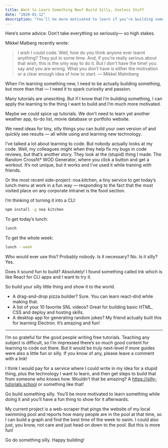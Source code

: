 ```yaml
---
title: Want to Learn Something New? Build Silly, Useless Stuff
date: "2020-01-12"
description: "You’ll be more motivated to learn if you’re building something a little silly"
---
```


Here’s some advice: Don’t take everything so seriously— so high stakes.

Mikkel Malberg recently wrote:

> I wish I could code. Well, how do you think anyone ever learnt anything? They put in some time. And, if you’re really serious about that wish, this is the only way to do it. But I don’t have the time! you say and you are wrong.
> What you don’t have is either the motivation or a clear enough idea of how to start. — Mikkel Malmberg

When I’m learning something new, I need to be actually building something, but more than that — I need it to spark curiosity and passion.

Many tutorials are unexciting. But if I know that I’m building something, I can apply the learning to the thing I want to build and I’m much more motivated.

Maybe we could spice up tutorials. We don’t need to learn yet another weather app, to-do list, movie database or portfolio website.

We need ideas for tiny, silly things you can build your own version of and quickly see results — all while using and learning new technology.

I’ve talked a lot about learning to code. But nobody actually looks at my code. Well, my colleagues might when they help fix my bugs in code reviews, but that’s another story. They look at the (stupid) thing I made. The Random Crossfit* WOD Generator, where you click a button and get a workout. It’s not unique, but it works and I’ve used it while training with friends.

Or the most recent side-project: noa.kitchen, a tiny service to get today’s lunch menu at work in a fun way — responding to the fact that the most visited place on any corporate intranet is the food section.

I’m thinking of turning it into a CLI:

```zsh
npm install -g noa kitchen
```

To get today’s lunch:

```zsh
lunch
```
To get the whole week:
```zsh
lunch --week
```

Who would ever use this? Probably nobody. Is it necessary? No. Is it silly? Yes.

Does it sound fun to build? Absolutely! I found something called Ink which is like React for CLI apps and I want to try it.

So build your silly little thing and show it to the world.

- A drag-and-drop pizza builder? Sure. You can learn react-dnd while making that.
- A list of your 10 favorite SNL videos? Great for building basic HTML, CSS and deploy and hosting skills.
- A desktop app for generating random jokes? My friend actually built this for learning Electron. It’s amazing and fun!

---

I’m so grateful for the good people writing free tutorials. Teaching any subject is difficult, so I’m impressed there’s so much good content for learning to code out there. But it would be truly next-level if more guides were also a little fun or silly. If you know of any, please leave a comment with a link!

I think I would pay for a service where I could write in my idea for a stupid thing, plus the technology I want to learn, and then get steps to build that from someone who knows how. Wouldn’t that be amazing? A https://silly-tutorials.school or something like that!

Go build something silly. You’ll be more motivated to learn something while doing it and you’ll have a fun thing to show for it afterwards.

My current project is a web-scraper that pings the website of my local swimming pool and reports how many people are in the pool at that time, so I can build a graph and find the best time of the week to swim. I could also just, you know, not care and just head on down to the pool. But this is more fun!

Go do something silly. Happy building!